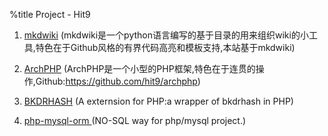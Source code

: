 %title Project - Hit9

1. [mkdwiki](../wiki/mkdwiki/index.html) (mkdwiki是一个python语言编写的基于目录的用来组织wiki的小工具,特色在于Github风格的有界代码高亮和模板支持,本站基于mkdwiki)

2. [ArchPHP](http://archphp.sinaapp.com/) (ArchPHP是一个小型的PHP框架,特色在于连贯的操作,Github:https://github.com/hit9/archphp)

3. [BKDRHASH](https://github.com/hit9/BKDRHash) (A externsion for PHP:a wrapper of bkdrhash in PHP)

4. [php-mysql-orm ](https://github.com/hit9/php-mysql-orm) (NO-SQL way for php/mysql project.)
